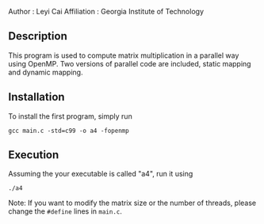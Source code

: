 Author          : Leyi Cai
Affiliation          : Georgia Institute of Technology


Description
-------------
This program is used to compute matrix multiplication in a parallel way using OpenMP. Two versions of parallel code are included, static mapping and dynamic mapping.

Installation
------------

To install the first program, simply run

    gcc main.c -std=c99 -o a4 -fopenmp


Execution
-----------

Assuming the your executable is called "a4", run it using

    ./a4
Note: If you want to modify the matrix size or the number of threads, please change the `#define` lines in `main.c`.